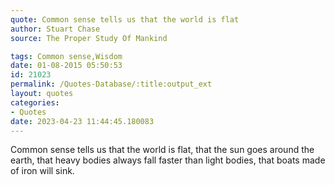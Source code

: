 ```yaml
---
quote: Common sense tells us that the world is flat
author: Stuart Chase
source: The Proper Study Of Mankind

tags: Common sense,Wisdom
date: 01-08-2015 05:50:53
id: 21023
permalink: /Quotes-Database/:title:output_ext
layout: quotes
categories:
- Quotes
date: 2023-04-23 11:44:45.180083
---
```

Common sense tells us that the world is flat, that the sun goes around the earth, that heavy bodies always fall faster than light bodies, that boats made of iron will sink.
